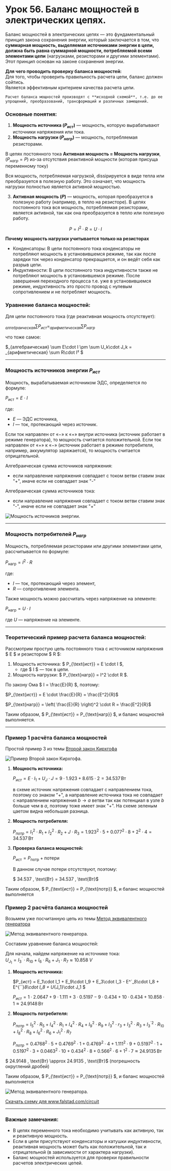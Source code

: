 # Урок 56. Баланс мощностей в электрических цепях.

Баланс мощностей в электрических цепях — это фундаментальный принцип закона сохранения энергии, который заключается в том, что **суммарная мощность, выделяемая источниками энергии в цепи, должна быть равна суммарной мощности, потребляемой всеми элементами цепи** (нагрузками, резисторами и другими элементами). Этот принцип основан на законе сохранения энергии.

**Для чего проводить проверку баланса мощностей:**<br>
Для того, чтобы проверить правильность расчета цепи, баланс должен сойтись.<br> Является эффективным критерием качества расчета цепи.

```admonish info
Расчет баланса мощностей производят с **исходной схемой**, т.е. до ее упрощений, преобразований, трансформаций и различных замещений.
```

### Основные понятия:
1. **Мощность источника ($P_{ист}$)** — мощность, которую вырабатывают источники напряжения или тока.
2. **Мощность нагрузки ($P_{нагр}$)** — мощность, потребляемая резисторами.

В цепях постоянного тока **Активная мощность = Мощность нагрузки**, ($P_{нагр}=P$) из-за отсутствия реактивной мощности (которая присуща переменному току)

Вся мощность, потребляемая нагрузкой, dissipируется в виде тепла или преобразуется в полезную работу. Это означает, что мощность нагрузки полностью является активной мощностью.

3. **Активная мощность ($P$)** — мощность, которая преобразуется в полезную работу (например, в тепло на резисторе). В цепях постоянного тока вся мощность, потребляемая резисторами, является активной, так как она преобразуется в тепло или полезную работу. 

$$P=I^2\cdot R=U\cdot I$$

**Почему мощность нагрузки учитывается только на резисторах**
- Конденсаторы: В цепи постоянного тока конденсаторы не потребляют мощность в установившемся режиме, так как после зарядки ток через конденсатор прекращается, и он ведёт себя как разрыв цепи.
- Индуктивности: В цепи постоянного тока индуктивности также не потребляют мощность в установившемся режиме. После завершения переходного процесса т.е. уже в установившемся режиме, индуктивность это просто провод с нулевым сопротивлением и не потребляет мощность.

### Уравнение баланса мощностей:

Для цепи постоянного тока (где реактивная мощность отсутствует):
 
$_{алгебраическая} \sum P_{ист} = _{арифметическая} \sum P_{нагр}$
 
что тоже самое:

$_{алгебраическая} \sum E\cdot I \pm \sum U_k\cdot J_k =  _{арифметическая} \sum R\cdot I² $

---
### Мощность источников энергии $P_{ист}$
Мощность, вырабатываемая источником ЭДС, определяется по формуле:

$P_{\text{ист}} = E \cdot I$
 
где:
- $E$ — ЭДС источника,
- $I$ — ток, протекающий через источник.

Если ток направлен от «$-$» к «$+$» внутри источника (источник работает в режиме генератора), то мощность считается положительной. Если ток направлен от «$+$» к «$-$» (источник работает в режиме потребителя, например, аккумулятор заряжается), то мощность считается отрицательной.

Алгебраическая сумма источников напряжения:
- если направление напряжения совпадает с током ветви ставим знак "+", иначе если не совпадает знак "-"

Алгебраическая сумма источников тока:
- если направление напряжения совпадает с током ветви ставим знак "-", иначе если не совпадает знак "+"

![Мощность источников энергии.](../img/119.png "Мощность источников энергии.") 

---
### Мощность потребителей $P_{нагр}$
Мощность, потребляемая резисторами или другими элементами цепи, рассчитывается по формуле:
 
$P_{\text{нагр}} = I^2 \cdot R$
 
где:
- $I$ — ток, протекающий через элемент,
- $R$ — сопротивление элемента.

Также мощность можно рассчитать через напряжение на элементе:
 
$P_{\text{нагр}} = U \cdot I$
 
где $U$ — напряжение на элементе.

---

### Теоретический пример расчета баланса мощностей:
Рассмотрим простую цепь постоянного тока с источником напряжения $ E $ и резистором $ R $:
1. Мощность источника: $ P_{\text{ист}} = E \cdot I $, 
    * где $ I $ — ток в цепи.
2. Мощность нагрузки: $ P_{\text{нагр}} = I^2 \cdot R $.

По закону Ома $ I = \frac{E}{R} $, поэтому:
 
$P_{\text{ист}} = E \cdot \frac{E}{R} = \frac{E^2}{R}$
 
$P_{\text{нагр}} = \left( \frac{E}{R} \right)^2 \cdot R = \frac{E^2}{R}$
 
Таким образом, $ P_{\text{ист}} = P_{\text{нагр}} $, и баланс мощностей выполняется.

---
### Пример 1 расчёта баланса мощностей

Простой пример 3 из темы [Второй закон Кирхгофа](/theories_of_electrical_circuits/lessons/8.html#Пример-3)

![Пример Второй закон Кирхгофа.](../img/38.2.png "Пример Второй закон Кирхгофа.")

1. **Мощность источника:**

    $P_{ист} = E\cdot I_1 + U_{J}\cdot J = 9\cdot 1.923 + 8.615\cdot 2  = 34.537 \, \text{Вт}$
    
    в схеме источник напряжения совпадает с направлением тока, поэтому со знаком "+", 
    а направление источника тока не совпадает с направлением напряжения $b \to a$ ветви так как потенциал в узле $b$ больше чем в $a$, поэтому тоже имеет знак "+". На схеме зеленым цаетом видна небольшая разница.

2. **Мощность потребителя:**
   
   $P_{потр} = I^{2}_1 \cdot R_1 + I^{2}_2 \cdot R_2 + J \cdot R_3 = 1.923^2\cdot 5+ 0.077^2\cdot 8+2^2\cdot 4 = 34.537\, \text{Вт}$

3. **Проверка баланса мощностей:**
   
   $P_{\text{ист}} = P_{\text{потр}} + \text{потери}$
  
   В данном случае потери отсутствуют, поэтому:
   
   $ 34.537 \, \text{Вт} = 34.537 \, \text{Вт}$

Таким образом, $ P_{\text{ист}} = P_{\text{потр}} $, и баланс мощностей выполняется

### Пример 2 расчёта баланса мощностей

Возьмем уже посчитанную цепь из темы [Метод эквивалентного генератора](/theories_of_electrical_circuits/lessons/37.html#Пример-2)

![Метод эквивалентного генератора.](../img/94.png "Метод эквивалентного генератора.") 

Составим уравнение баланса мощностей:

Для начала, найдем напряжение на источнике тока:<br>
$U_{J_1}=I^{´}_3\cdot R_{10} + I_6\cdot R_{6} + J_1\cdot R_{7} \approx 10.858\ V$

1. **Мощность источника:**

    $P_{ист} = E_1\cdot I_1 + E_9\cdot I_9 + E_3\cdot I_3 - E^´_8\cdot I_8 + E^{´´}_8\cdot I_8 + U_{J_1}\cdot J_1 $

    $P_{ист} = 1\cdot 2.0647 + 9\cdot 1.111 + 3\cdot 0.5197 - 9\cdot 0.434 + 10\cdot 0.434 + 10.858\cdot 1 \approx 24.9148\, \text{Вт}$

2. **Мощность потребителя:**

    $P_{потр} = I^{2}_5 \cdot R_5 + I^{2}_4 \cdot R_1 + I^{2}_4\cdot R_4+I^{2}_9\cdot R_9+I^{2}_3\cdot r_3+I^{2}_3\cdot R_3+I^{´2}_3\cdot  R_{10}+I^{2}_8\cdot R_8+I^{2}_6\cdot R_6+J^{2}_1\cdot R_7$

    $P_{потр} = 0.4768^2\cdot 5+0.4769^2\cdot 1+0.4769^2\cdot 4+1.111^2\cdot 9+0.5197^2\cdot 1+0.5197^2\cdot 3+0.0463^2\cdot 10+0.434^2\cdot 8+0.566^2\cdot 6+1^2\cdot 7 \approx 24.9135\, \text{Вт}$

$ 24.9148 \, \text{Вт} \approx 24.9135 \, \text{Вт}$ (погрешность округлений дробей)

Таким образом, $ P_{\text{ист}} = P_{\text{потр}} $, и баланс мощностей выполняется

![Метод эквивалентного генератора.](../img/120.png "Метод эквивалентного генератора.") 
 
<a href="/theories_of_electrical_circuits/falstad/circuitjs-56.txt" download="circuitjs-56.txt">Скачать схему для www.falstad.com/circuit</a>




---

### Важные замечания:
- В цепях переменного тока необходимо учитывать как активную, так и реактивную мощность.
- Если в цепи присутствуют конденсаторы и катушки индуктивности, реактивная мощность может быть как положительной, так и отрицательной (в зависимости от характера нагрузки).
- Баланс мощностей используется для проверки правильности расчетов электрических цепей.

